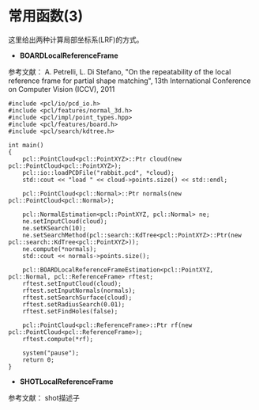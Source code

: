 # 常用函数(3)

这里给出两种计算局部坐标系(LRF)的方式。

* **BOARDLocalReferenceFrame**

参考文献：
A. Petrelli, L. Di Stefano, "On the repeatability of the local reference frame for partial shape matching", 13th International Conference on Computer Vision (ICCV), 2011

```
#include <pcl/io/pcd_io.h>
#include <pcl/features/normal_3d.h>
#include <pcl/impl/point_types.hpp>
#include <pcl/features/board.h>
#include <pcl/search/kdtree.h>

int main()
{
	pcl::PointCloud<pcl::PointXYZ>::Ptr cloud(new pcl::PointCloud<pcl::PointXYZ>);
	pcl::io::loadPCDFile("rabbit.pcd", *cloud);
	std::cout << "load " << cloud->points.size() << std::endl;

	pcl::PointCloud<pcl::Normal>::Ptr normals(new pcl::PointCloud<pcl::Normal>);

	pcl::NormalEstimation<pcl::PointXYZ, pcl::Normal> ne;
	ne.setInputCloud(cloud);
	ne.setKSearch(10);
	ne.setSearchMethod(pcl::search::KdTree<pcl::PointXYZ>::Ptr(new pcl::search::KdTree<pcl::PointXYZ>));
	ne.compute(*normals);
	std::cout << normals->points.size();

	pcl::BOARDLocalReferenceFrameEstimation<pcl::PointXYZ, pcl::Normal, pcl::ReferenceFrame> rftest;
	rftest.setInputCloud(cloud);
	rftest.setInputNormals(normals);
	rftest.setSearchSurface(cloud);
	rftest.setRadiusSearch(0.01);
	rftest.setFindHoles(false);

	pcl::PointCloud<pcl::ReferenceFrame>::Ptr rf(new pcl::PointCloud<pcl::ReferenceFrame>);
	rftest.compute(*rf);

	system("pause");
	return 0;
}
```

* **SHOTLocalReferenceFrame**

参考文献：
shot描述子
